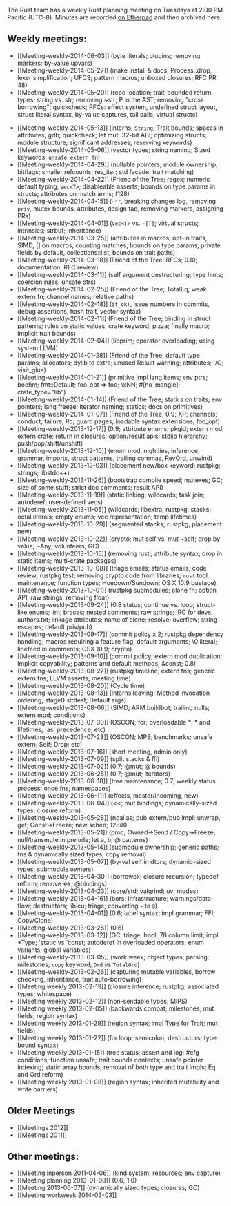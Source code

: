 The Rust team has a weekly Rust planning meeting on Tuesdays at 2:00 PM Pacific (UTC-8). Minutes are recorded [on Etherpad](https://etherpad.mozilla.org/Rust-meeting-weekly) and then archived here.

## Weekly meetings:
- [[Meeting-weekly-2014-06-03]] (byte literals; plugins; removing markers; by-value upvars)
- [[Meeting-weekly-2014-05-27]] (make install & docs; Process::drop, lexer simplification; UFCS; pattern macros; unboxed closures; RFC PR 48)
- [[Meeting-weekly-2014-05-20]] (repo location; trait-bounded return types; string vs. str; removing ~str; P in the AST; removing "cross borrowing"; quickcheck; RFCs: effect system, undefined struct layout, struct literal syntax, by-value captures, tail calls, virtual structs)
* [[Meeting-weekly-2014-05-13]] (interns; `String`; Trait bounds; spaces in attributes; gdb; quickcheck; let mut; 32-bit ABI; optimizing structs; module structure; significant addresses; reserving keywords)
* [[Meeting-weekly-2014-05-06]] (vector types; string naming; Sized keywords; `unsafe extern fn`)
* [[Meeting-weekly-2014-04-29]] (nullable pointers; module ownership; bitflags; smaller refcounts; rev_iter; std facade; trait matching)
* [[Meeting-weekly-2014-04-22]] (Friend of the Tree; regex; numeric default typing; `Vec<T>`; disableable asserts; bounds on type params in structs; attributes on match arms; f128)
* [[Meeting-weekly-2014-04-15]] (`~""`, breaking changes log, removing `priv`, mutex bounds, attributes, design faq, removing markers, assigning PRs)
* [[Meeting-weekly-2014-04-01]] (`Vec<T>` vs. `~[T]`; virtual structs; intrinsics; strbuf; inheritance)
* [[Meeting-weekly-2014-03-25]] (attributes in macros, opt-in traits, SIMD, [] on macros, counting matches, bounds on type params, private fields by default, collections::list, bounds on trait paths)
* [[Meeting-weekly-2014-03-18]] (Friend of the Tree; RFCs; 0.10; documentation; RFC review)
* [[Meeting-weekly-2014-03-11]] (self argument destructuring; type hints; coercion rules; unsafe ptrs)
* [[Meeting-weekly-2014-02-25]] (Friend of the Tree; TotalEq; weak extern fn; channel names; relative paths)
* [[Meeting-weekly-2014-02-18]] (`if_ok!`, issue numbers in commits, debug assertions, hash trait, vector syntax)
* [[Meeting-weekly-2014-02-11]] (Friend of the Tree; binding in struct patterns; rules on static values; crate keyword; pizza; finally macro; implicit trait bounds)
* [[Meeting-weekly-2014-02-04]] (libprim; operator overloading; using system LLVM)
* [[Meeting-weekly-2014-01-28]] (Friend of the Tree; default type params; allocators; dylib to extra; unused Result warning; attributes; I/O; visit_glue)
* [[Meeting-weekly-2014-01-21]] (primitive impl lang items; env ptrs; boehm; fmt::Default; foo_opt => foo; \xNN; #[no_mangle]; crate_type="lib")
* [[Meeting-weekly-2014-01-14]] (Friend of the Tree; statics on traits; env pointers; lang freeze; iterator naming; statics; docs on primitives)
* [[Meeting-weekly-2014-01-07]] (Friend of the Tree; 0.9; XP; channels; conduct; failure; Rc; guard pages; loadable syntax extensions; foo_opt)
* [[Meeting-weekly-2013-12-17]] (0.9; attribute enums; pkgid; extern mod; extern crate; return in closures; option/result apis; stdlib hierarchy; push/pop/shift/unshift)
* [[Meeting-weekly-2013-12-10]] (enum mod, nightlies, inference, grammar, imports, struct patterns, trailing commas, RevOrd, unwind)
* [[Meeting-weekly-2013-12-03]] (placement new/box keyword; rustpkg; strings; libstdc++)
* [[Meeting-weekly-2013-11-26]] (bootstrap compile speed; mutexes; GC; size of some stuff; strict doc comments; result API)
* [[Meeting-weekly-2013-11-19]] (static linking; wildcards; task join; autoderef; user-defined vecs)
* [[Meeting-weekly-2013-11-05]] (wildcards; libextra; rustpkg; stacks; octal literals; empty enums; vec representation; temp lifetimes)
* [[Meeting-weekly-2013-10-29]] (segmented stacks; rustpkg; placement new)
* [[Meeting-weekly-2013-10-22]] (crypto; mut self vs. mut ~self; drop by value; ~Any; volunteers; GC)
* [[Meeting-weekly-2013-10-15]] (removing rusti; attribute syntax; drop in static items; multi-crate packages)
* [[Meeting-weekly-2013-10-08]] (triage emails; status emails; code review; rustpkg test; removing crypto code from libraries; `rust` tool maintenance; function types; Hoedown/Sundown; OS X 10.9 bustage)
* [[Meeting-weekly-2013-10-01]] (rustpkg submodules; clone fn; option API; raw strings; removing float)
* [[Meeting-weekly-2013-09-24]] (0.8 status; continue vs. loop; struct-like enums; lint; braces; nested comments; raw strings; IRC for devs; authors.txt; linkage attributes; name of clone; resolve; overflow; string escapes; default priv/pub)
* [[Meeting-weekly-2013-09-17]] (commit policy x 2; rustpkg dependency handling; macros requiring a feature flag; default arguments; \0 literal; linefeed in comments; OSX 10.9; crypto)
* [[Meeting-weekly-2013-09-10]] (commit policy; extern mod duplication; implicit copyability; patterns and default methods; &const; 0.8)
* [[Meeting-weekly-2013-08-27]] (rustpkg timeline; extern fns; generic extern fns; LLVM asserts; meeting time)
* [[Meeting-weekly-2013-08-20]] (Cycle time)
* [[Meeting-weekly-2013-08-13]] (Interns leaving; Method invocation ordering; stage0 stdtest; Default args)
* [[Meeting-weekly-2013-08-06]] (SIMD; ARM buildbot; trailing nulls; extern mod; conditions)
* [[Meeting-weekly-2013-07-30]] (OSCON; for; overloadable *; * and lifetimes; 'as' precedence; etc)
* [[Meeting-weekly-2013-07-23]] (OSCON; MPS; benchmarks; unsafe extern; Self; Drop; etc)
* [[Meeting-weekly-2013-07-16]] (short meeting, admin only)
* [[Meeting-weekly-2013-07-09]] (split stacks & ffi)
* [[Meeting-weekly-2013-07-02]] (0.7; @mut; @ bounds)
* [[Meeting-weekly-2013-06-25]] (0.7; @mut; iterators)
* [[Meeting-weekly-2013-06-18]] (tree maintenance; 0.7; weekly status process; once fns; namespaces)
* [[Meeting-weekly-2013-06-11]] (effects, master/incoming, new)
* [[Meeting-weekly-2013-06-04]] (<<; mut bindings; dynamically-sized types; closure reform)
* [[Meeting-weekly-2013-05-28]] (noalias; pub extern/pub impl; unwrap, get; Const->Freeze; new sched; 128i8)
* [[Meeting-weekly-2013-05-21]] (proc; Owned->Send / Copy->Freeze; null/transmute in prelude; let a, b; @ patterns)
* [[Meeting-weekly-2013-05-14]] (submodule ownership; generic paths; fns & dynamically sized types; copy removal)
* [[Meeting-weekly-2013-05-07]] (by-val self in dtors; dynamic-sized types; submodule owners)
* [[Meeting-weekly-2013-04-30]] (borrowck; closure recursion; typedef reform; remove <->; @bindings)
* [[Meeting-weekly-2013-04-23]] (core/std; valgrind; uv; modes)
* [[Meeting-weekly-2013-04-16]] (bors; infrastructure; warnings/data-flow; destructors; libicu; triage; converting `~` to `@`)
* [[Meeting-weekly-2013-04-01]] (0.6; label syntax; impl grammar; FFI; Copy/Clone)  
* [[Meeting-weekly-2013-03-26]] (0.6)
* [[Meeting-weekly-2013-03-12]] (GC; triage; bool; 78 column limit; impl *Type; 'static vs 'const; autoderef in overloaded operators; enum variants; global variables)
* [[Meeting-weekly-2013-03-05]] (work week; object types; parsing; milestones; `copy` keyword; `Ord` vs `TotalOrd`)
* [[Meeting-weekly-2013-02-26]] (capturing mutable variables, borrow checking, inheritance, trait auto-borrowing)
* [[Meeting weekly 2013-02-19]] (closure inference; rustpkg; associated types; whitespace)
* [[Meeting weekly 2013-02-12]] (non-sendable types; MIPS)
* [[Meeting weekly 2013-02-05]] (backwards compat; milestones; mut fields; region syntax)
* [[Meeting weekly 2013-01-29]] (region syntax; impl Type for Trait; mut fields)
* [[Meeting weekly 2013-01-22]] (for loop; semicolon; destructors; type bound syntax)
* [[Meeting weekly 2013-01-15]] (tree status; assert and log; #cfg conditions; function unsafe; trait bounds contexts; unsafe pointer indexing; static array bounds; removal of both type and trait impls; Eq and Ord reform)
* [[Meeting weekly 2013-01-08]] (region syntax; inherited mutability and write barriers)

## Older Meetings

* [[Meetings 2012]]
* [[Meetings 2011]]

## Other meetings:

* [[Meeting inperson 2011-04-06]] (kind system; resources; env capture)
* [[Meeting planning 2013-01-08]] (0.6; 1.0)
* [[Meeting 2013-06-07]] (dynamically sized types; closures; GC)
* [[Meeting workweek 2014-03-03]]

